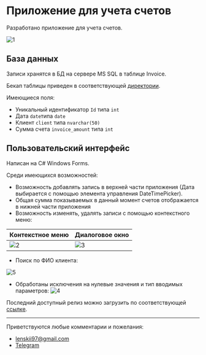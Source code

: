 # Приложение для учета счетов

Разработано приложение для учета счетов.

![1](https://github.com/lenskii/crmgurutesttask/blob/master/doc/1.jpg)

## База данных

Записи хранятся в БД на сервере MS SQL в таблице Invoice.

Бекап таблицы приведен в соответствующей [директории](https://github.com/lenskii/crmgurutesttask/tree/master/backup).

Имеющиеся поля:

* Уникальный идентификатор `Id` типа `int`
* Дата `date`типа `date`
* Клиент `client` типа `nvarchar(50)`
* Сумма счета `invoice_amount` типа `int`


## Пользовательский интерфейс

Написан на C# Windows Forms.

Среди имеющихся возможностей:

* Возможность добавлять запись в верхней части приложения (Дата выбирается с помощью элемента управления DateTimePicker).
* Общая сумма показываемых в данный момент счетов отображается в нижней части приложения
* Возможность изменять, удалять записи с помощью контекстного меню:

| Контекстное меню  | Диалоговое окно |
| ------------- | ------------- |
| ![2](https://github.com/lenskii/crmgurutesttask/blob/master/doc/2.jpg)  | ![3](https://github.com/lenskii/crmgurutesttask/blob/master/doc/3.jpg)  |

* Поиск по ФИО клиента:

![5](https://github.com/lenskii/crmgurutesttask/blob/master/doc/5.jpg)

* Обработаны исключения на нулевые значения и тип вводимых параметров:
![4](https://github.com/lenskii/crmgurutesttask/blob/master/doc/4.jpg)


Последний доступный релиз можно загрузить по соответствующей [ссылке](https://github.com/lenskii/crmgurutesttask/releases/tag/1.0).

---

Приветствуются любые комментарии и пожелания:

* lenskii97@gmail.com
* [Telegram](https://t.me/lenskii97)
